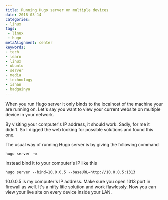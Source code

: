 ```yaml
---
title: Running Hugo server on multiple devices
date: 2018-03-14
categories:
- linux
tags:
 - linux
 - hugo
metaAlignment: center
keywords:
- tech
- learn
- linux
- ubuntu
- server
- media
- technology
- ishan
- badgainya
---
```


When you run Hugo server it only binds to the localhost of the machine your are running on. Let's say you want to view your current website on multiple device in your network. 
<!--more-->


By visiting your computer's IP address, it should work. Sadly, for me it didn't. So I digged the web looking for possible solutions and found this one. 

The usual way of running Hugo server is by giving the following command

```
hugo server -w
```

Instead bind it to your computer's IP like this

```
hugo server --bind=10.0.0.5 --baseURL=http://10.0.0.5:1313
```

10.0.0.5 is my computer's IP address. Make sure you open 1313 port in firewall as well.
It's a nifty litle solution and work flawlessly. 
Now you can view your live site on every device inside your LAN. 